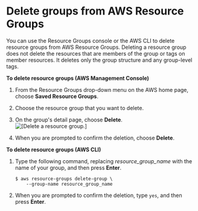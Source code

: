# Delete groups from AWS Resource Groups<a name="deleting-resource-groups"></a>

You can use the Resource Groups console or the AWS CLI to delete resource groups from AWS Resource Groups\. Deleting a resource group does not delete the resources that are members of the group or tags on member resources\. It deletes only the group structure and any group\-level tags\.

**To delete resource groups \(AWS Management Console\)**

1. From the Resource Groups drop\-down menu on the AWS home page, choose **Saved Resource Groups**\.

1. Choose the resource group that you want to delete\.

1. On the group's detail page, choose **Delete**\.  
![\[Delete a resource group.\]](http://docs.aws.amazon.com/ARG/latest/userguide/images/rg-delete-group.png)

1. When you are prompted to confirm the deletion, choose **Delete**\.

**To delete resource groups \(AWS CLI\)**

1. Type the following command, replacing *resource\_group\_name* with the name of your group, and then press **Enter**\.

   ```
   $ aws resource-groups delete-group \
       --group-name resource_group_name
   ```

1. When you are prompted to confirm the deletion, type `yes`, and then press **Enter**\.